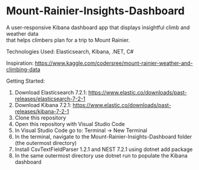# Mount-Rainier-Insights-Dashboard

A user-responsive Kibana dashboard app that displays insightful climb and weather data  
that helps climbers plan for a trip to Mount Rainier.

Technologies Used: Elasticsearch, Kibana, .NET, C#

Inspiration:
https://www.kaggle.com/codersree/mount-rainier-weather-and-climbing-data

Getting Started:
1) Download Elasticsearch 7.2.1: https://www.elastic.co/downloads/past-releases/elasticsearch-7-2-1
2) Download Kibana 7.2.1: https://www.elastic.co/downloads/past-releases/kibana-7-2-1
3) Clone this repository
4) Open this repository with Visual Studio Code
5) In Visual Studio Code go to: Terminal -> New Terminal
6) In the terminal, navigate to the Mount-Rainier-Insights-Dashboard folder (the outermost directory) 
7) Install CsvTextFieldParser 1.2.1 and NEST 7.2.1 using dotnet add package
8) In the same outermost directory use dotnet run to populate the Kibana dashboard

